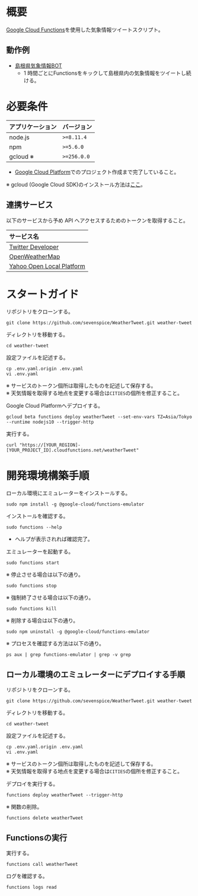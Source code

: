 # 概要

[Google Cloud Functions](https://cloud.google.com/functions/docs/concepts/overview?hl=ja)を使用した気象情報ツイートスクリプト。

## 動作例

* [島根県気象情報BOT](https://twitter.com/shimane_weather)
    * 1 時間ごとにFunctionsをキックして島根県内の気象情報をツイートし続ける。

# 必要条件

| アプリケーション | バージョン               |
| :--------------- | :----------------------- |
| node.js          | `>=8.11.4`               |
| npm              | `>=5.6.0`                |
| gcloud ※        | `>=256.0.0`              |

* [Google Cloud Platform](https://cloud.google.com/docs/overview/?hl=ja)でのプロジェクト作成まで完了していること。

※ gcloud (Google Cloud SDK)のインストール方法は[ここ](https://cloud.google.com/sdk/docs/?hl=ja#linux)。

## 連携サービス

以下のサービスから予め API へアクセスするためのトークンを取得すること。

| サービス名                                                                                              | 
| :------------------------------------------------------------------------------------------------------ | 
| [Twitter Developer](https://developer.twitter.com/content/developer-twitter/ja.html)                    |
| [OpenWeatherMap](https://openweathermap.org/api)                                                        |
| [Yahoo Open Local Platform](https://developer.yahoo.co.jp/webapi/map/openlocalplatform/v1/weather.html) |

# スタートガイド

リポジトリをクローンする。
```
git clone https://github.com/sevenspice/WeatherTweet.git weather-tweet
```

ディレクトリを移動する。
```
cd weather-tweet
```

設定ファイルを記述する。
```
cp .env.yaml.origin .env.yaml
vi .env.yaml
```
※ サービスのトークン個所は取得したものを記述して保存する。  
※ 天気情報を取得する地点を変更する場合は`CITIES`の個所を修正すること。

Google Cloud Platformへデプロイする。
```
gcloud beta functions deploy weatherTweet --set-env-vars TZ=Asia/Tokyo --runtime nodejs10 --trigger-http
```

実行する。
```
curl "https://[YOUR_REGION]-[YOUR_PROJECT_ID].cloudfunctions.net/weatherTweet"
```

# 開発環境構築手順

ローカル環境にエミュレーターをインストールする。
```
sudo npm install -g @google-cloud/functions-emulator
```

インストールを確認する。
```
sudo functions --help
```
* ヘルプが表示されれば確認完了。

エミュレーターを起動する。
```
sudo functions start
```

※ 停止させる場合は以下の通り。
```
sudo functions stop
```

※ 強制終了させる場合は以下の通り。
```
sudo functions kill
```

※ 削除する場合は以下の通り。
```
sudo npm uninstall -g @google-cloud/functions-emulator
```

※ プロセスを確認する方法は以下の通り。
```
ps aux | grep functions-emulator | grep -v grep
```

## ローカル環境のエミュレーターにデプロイする手順

リポジトリをクローンする。
```
git clone https://github.com/sevenspice/WeatherTweet.git weather-tweet
```

ディレクトリを移動する。
```
cd weather-tweet
```

設定ファイルを記述する。
```
cp .env.yaml.origin .env.yaml
vi .env.yaml
```
※ サービスのトークン個所は取得したものを記述して保存する。  
※ 天気情報を取得する地点を変更する場合は`CITIES`の個所を修正すること。

デプロイを実行する。
```
functions deploy weatherTweet --trigger-http
```

※ 関数の削除。
```
functions delete weatherTweet
```

## Functionsの実行

実行する。
```
functions call weatherTweet
```

ログを確認する。
```
functions logs read
```

